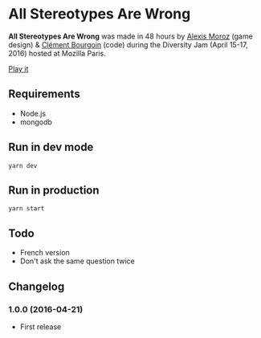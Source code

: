 # All Stereotypes Are Wrong

**All Stereotypes Are Wrong** was made in 48 hours by
[Alexis Moroz](https://www.linkedin.com/in/alexismoroz) (game design) &
[Clément Bourgoin](https://twitter.com/ClementBourgoin) (code) during the
Diversity Jam (April 15-17, 2016) hosted at Mozilla Paris.

[Play it](http://asaw.nokto.net/)

## Requirements

- Node.js
- mongodb

## Run in dev mode

`yarn dev`

## Run in production

`yarn start`

## Todo

- French version
- Don't ask the same question twice

## Changelog

### 1.0.0 (2016-04-21)

- First release
